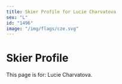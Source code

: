 ```yaml
---
title: Skier Profile for Lucie Charvatova
sex: "L"
id: "1496"
image: "/img/flags/cze.svg" 
---
```


# Skier Profile

This page is for: Lucie Charvatova.
    
